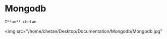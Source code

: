 # Mongodb
```bash
I**am** chetan
```
<img src="/home/chetan/Desktop/Documentation/Mongodb/Mongodb.jpg"
